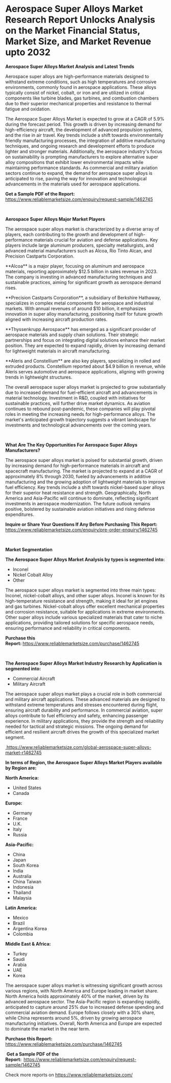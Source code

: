 <p><h1>Aerospace Super Alloys Market Research Report Unlocks Analysis on the Market Financial Status, Market Size, and Market Revenue upto 2032</h1></p><p><strong>Aerospace Super Alloys Market Analysis and Latest Trends</strong></p>
<p><p>Aerospace super alloys are high-performance materials designed to withstand extreme conditions, such as high temperatures and corrosive environments, commonly found in aerospace applications. These alloys typically consist of nickel, cobalt, or iron and are utilized in critical components like turbine blades, gas turbines, and combustion chambers due to their superior mechanical properties and resistance to thermal fatigue and oxidation.</p><p>The Aerospace Super Alloys Market is expected to grow at a CAGR of 5.9% during the forecast period. This growth is driven by increasing demand for high-efficiency aircraft, the development of advanced propulsion systems, and the rise in air travel. Key trends include a shift towards environmentally friendly manufacturing processes, the integration of additive manufacturing techniques, and ongoing research and development efforts to produce lighter and stronger materials. Additionally, the aerospace industry's focus on sustainability is prompting manufacturers to explore alternative super alloy compositions that exhibit lower environmental impacts while maintaining performance standards. As commercial and military aviation sectors continue to expand, the demand for aerospace super alloys is anticipated to rise, paving the way for innovation and technological advancements in the materials used for aerospace applications.</p></p>
<p><strong>Get a Sample PDF of the Report:&nbsp;</strong> <a href="https://www.reliablemarketsize.com/enquiry/request-sample/1462745?utm_campaign=2253&utm_medium=2&utm_source=Github&utm_content=ia&utm_term=03022025&utm_id=aerospace-super-alloys">https://www.reliablemarketsize.com/enquiry/request-sample/1462745</a></p>
<p>&nbsp;</p>
<p><strong>Aerospace Super Alloys Major Market Players</strong></p>
<p><p>The aerospace super alloys market is characterized by a diverse array of players, each contributing to the growth and development of high-performance materials crucial for aviation and defense applications. Key players include large aluminum producers, specialty metallurgists, and advanced material manufacturers such as Alcoa, Rio Tinto Alcan, and Precision Castparts Corporation.</p><p>**Alcoa** is a major player, focusing on aluminum and aerospace materials, reporting approximately $12.5 billion in sales revenue in 2023. The company is investing in advanced manufacturing techniques and sustainable practices, aiming for significant growth as aerospace demand rises.</p><p>**Precision Castparts Corporation**, a subsidiary of Berkshire Hathaway, specializes in complex metal components for aerospace and industrial markets. With annual revenues of around $10 billion, it emphasizes innovation in super alloy manufacturing, positioning itself for future growth aligned with increasing aircraft production rates.</p><p>**Thyssenkrupp Aerospace** has emerged as a significant provider of aerospace materials and supply chain solutions. Their strategic partnerships and focus on integrating digital solutions enhance their market position. They are expected to expand rapidly, driven by increasing demand for lightweight materials in aircraft manufacturing.</p><p>**Aleris and Constellium** are also key players, specializing in rolled and extruded products. Constellium reported about $4.9 billion in revenue, while Aleris serves automotive and aerospace applications, aligning with growing trends in lightweight structures.</p><p>The overall aerospace super alloys market is projected to grow substantially due to increased demand for fuel-efficient aircraft and advancements in material technology. Investment in R&D, coupled with initiatives for sustainable practices, will further drive market dynamics. As aviation continues to rebound post-pandemic, these companies will play pivotal roles in meeting the increasing needs for high-performance alloys. The market's anticipated growth trajectory suggests a vibrant landscape for investments and technological advancements over the coming years.</p></p>
<p>&nbsp;</p>
<p><strong>What Are The Key Opportunities For Aerospace Super Alloys Manufacturers?</strong></p>
<p><p>The aerospace super alloys market is poised for substantial growth, driven by increasing demand for high-performance materials in aircraft and spacecraft manufacturing. The market is projected to expand at a CAGR of approximately 8% through 2030, fueled by advancements in additive manufacturing and the growing adoption of lightweight materials to improve fuel efficiency. Key trends include a shift towards nickel-based super alloys for their superior heat resistance and strength. Geographically, North America and Asia-Pacific will continue to dominate, reflecting significant investments in aerospace modernization. The future outlook remains positive, bolstered by sustainable aviation initiatives and rising defense expenditures.</p></p>
<p><strong>Inquire or Share Your Questions If Any Before Purchasing This Report:</strong> <a href="https://www.reliablemarketsize.com/enquiry/pre-order-enquiry/1462745?utm_campaign=2253&utm_medium=2&utm_source=Github&utm_content=ia&utm_term=03022025&utm_id=aerospace-super-alloys">https://www.reliablemarketsize.com/enquiry/pre-order-enquiry/1462745</a></p>
<p>&nbsp;</p>
<p><strong>Market Segmentation</strong></p>
<p><strong>The Aerospace Super Alloys Market Analysis by types is segmented into:</strong></p>
<p><ul><li>Inconel</li><li>Nickel Cobalt Alloy</li><li>Other</li></ul></p>
<p><p>The aerospace super alloys market is segmented into three main types: Inconel, nickel-cobalt alloys, and other super alloys. Inconel is known for its high-temperature resistance and strength, making it ideal for jet engines and gas turbines. Nickel-cobalt alloys offer excellent mechanical properties and corrosion resistance, suitable for applications in extreme environments. Other super alloys include various specialized materials that cater to niche applications, providing tailored solutions for specific aerospace needs, ensuring performance and reliability in critical components.</p></p>
<p><strong>Purchase this Report:&nbsp;</strong><a href="https://www.reliablemarketsize.com/purchase/1462745?utm_campaign=2253&utm_medium=2&utm_source=Github&utm_content=ia&utm_term=03022025&utm_id=aerospace-super-alloys">https://www.reliablemarketsize.com/purchase/1462745</a></p>
<p>&nbsp;</p>
<p><strong>The Aerospace Super Alloys Market Industry Research by Application is segmented into:</strong></p>
<p><ul><li>Commercial Aircraft</li><li>Military Aircraft</li></ul></p>
<p><p>The aerospace super alloys market plays a crucial role in both commercial and military aircraft applications. These advanced materials are designed to withstand extreme temperatures and stresses encountered during flight, ensuring aircraft durability and performance. In commercial aviation, super alloys contribute to fuel efficiency and safety, enhancing passenger experience. In military applications, they provide the strength and reliability needed for tactical and strategic missions. The ongoing demand for efficient and resilient aircraft drives the growth of this specialized market segment.</p></p>
<p><a href="https://www.reliablemarketsize.com/global-aerospace-super-alloys-market-r1462745?utm_campaign=2253&utm_medium=2&utm_source=Github&utm_content=ia&utm_term=03022025&utm_id=aerospace-super-alloys">&nbsp;https://www.reliablemarketsize.com/global-aerospace-super-alloys-market-r1462745</a></p>
<p><strong>In terms of Region, the Aerospace Super Alloys Market Players available by Region are:</strong></p>
<p>
    <p> <strong> North America: </strong>
        <ul>
            <li>United States</li>
            <li>Canada</li>
        </ul>
        </p> 
    <p> <strong> Europe: </strong>
        <ul>
            <li>Germany</li>
            <li>France</li>
            <li>U.K.</li>
            <li>Italy</li>
            <li>Russia</li>
        </ul>
        </p> 
    <p> <strong> Asia-Pacific: </strong>
        <ul>
            <li>China</li>
            <li>Japan</li>
            <li>South Korea</li>
            <li>India</li>
            <li>Australia</li>
            <li>China Taiwan</li>
            <li>Indonesia</li>
            <li>Thailand</li>
            <li>Malaysia</li>
        </ul>
        </p> 
    <p> <strong> Latin America: </strong>
        <ul>
            <li>Mexico</li>
            <li>Brazil</li>
            <li>Argentina Korea</li>
            <li>Colombia</li>
        </ul>
        </p> 
    <p> <strong> Middle East & Africa: </strong>
        <ul>
            <li>Turkey</li>
            <li>Saudi</li>
            <li>Arabia</li>
            <li>UAE</li>
            <li>Korea</li>
        </ul>
    </p>
    </p>
<p><p>The aerospace super alloys market is witnessing significant growth across various regions, with North America and Europe leading in market share. North America holds approximately 40% of the market, driven by its advanced aerospace sector. The Asia-Pacific region is expanding rapidly, anticipated to capture around 25% due to increased defense spending and commercial aviation demand. Europe follows closely with a 30% share, while China represents around 5%, driven by growing aerospace manufacturing initiatives. Overall, North America and Europe are expected to dominate the market in the near term.</p></p>
<p><strong>Purchase this Report: </strong><a href="https://www.reliablemarketsize.com/purchase/1462745?utm_campaign=2253&utm_medium=2&utm_source=Github&utm_content=ia&utm_term=03022025&utm_id=aerospace-super-alloys">https://www.reliablemarketsize.com/purchase/1462745</a></p>
<p>&nbsp;<strong>Get a Sample PDF of the Report:&nbsp;&nbsp;</strong><a href="https://www.reliablemarketsize.com/enquiry/request-sample/1462745?utm_campaign=2253&utm_medium=2&utm_source=Github&utm_content=ia&utm_term=03022025&utm_id=aerospace-super-alloys">https://www.reliablemarketsize.com/enquiry/request-sample/1462745</a></p>
<p><strong></strong></p>
<p>Check more reports on <a href="https://www.reliablemarketsize.com/?utm_campaign=2253&utm_medium=2&utm_source=Github&utm_content=ia&utm_term=03022025&utm_id=aerospace-super-alloys">https://www.reliablemarketsize.com/</a></p>